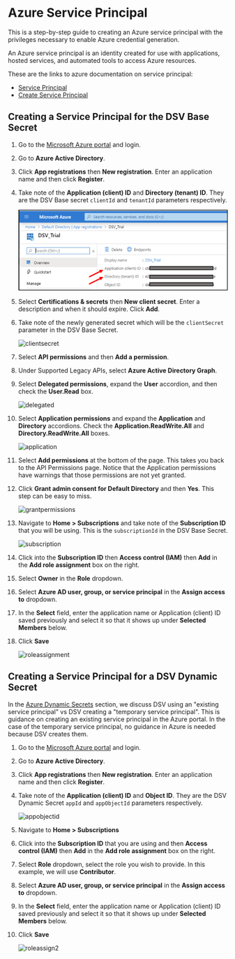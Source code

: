 [title]: # (Azure AD Service Principal)
[tags]: # (DevOps Secrets Vault,DSV,)
[priority]: # (6220)

# Azure Service Principal

This is a step-by-step guide to creating an Azure service principal with the privileges necessary to enable Azure credential generation.

An Azure service principal is an identity created for use with applications, hosted services, and automated tools to access Azure resources. 

These are the links to azure documentation on service principal:

* [Service Principal](https://docs.microsoft.com/en-us/azure/active-directory/develop/app-objects-and-service-principals)
* [Create Service Principal](https://docs.microsoft.com/en-us/azure/active-directory/develop/howto-create-service-principal-portal)

## Creating a Service Principal for the DSV Base Secret

1. Go to the [Microsoft Azure portal](https://portal.azure.com) and login.
1. Go to **Azure Active Directory**.
1. Click **App registrations** then **New registration**.  Enter an application name and then click **Register**.
1. Take note of the **Application (client) ID** and **Directory (tenant) ID**.  They are the DSV Base secret `clientId` and `tenantId` parameters respectively.

    ![applicationIDs](../../images/applicationids.png "Application IDs")

1. Select **Certifications & secrets** then **New client secret**.  Enter a description and when it should expire.  Click **Add**.
1. Take note of the newly generated secret which will be the `clientSecret` parameter in the DSV Base Secret.

    ![clientsecret](../../images/clientsecret.png "Client Secret")

1. Select **API permissions** and then **Add a permission**.
1. Under Supported Legacy APIs, select **Azure Active Directory Graph**.
1. Select **Delegated permissions**, expand the **User** accordion, and then check the **User.Read** box.

    ![delegated](../../images/delegated.png "Delegated Permissions")

1. Select **Application permissions** and expand the **Application** and **Directory** accordions.  Check the **Application.ReadWrite.All** and **Directory.ReadWrite.All** boxes.

    ![application](../../images/application.png "Application Permissions")

1. Select **Add permissions** at the bottom of the page.  This takes you back to the API Permissions page.  Notice that the Application permissions have warnings that those permissions are not yet granted.  
1. Click **Grant admin consent for Default Directory** and then **Yes**.  This step can be easy to miss.

    ![grantpermissions](../../images/grantpermission.png "Grant Permissions")

1. Navigate to **Home > Subscriptions** and take note of the **Subscription ID** that you will be using.  This is the `subscriptionId` in the DSV Base Secret.

    ![subscription](../../images/subscription.png "Subscription ID")

1. Click into the **Subscription ID** then **Access control (IAM)** then **Add** in the **Add role assignment** box on the right.
1. Select **Owner** in the **Role** dropdown.
1. Select **Azure AD user, group, or service principal** in the **Assign access to** dropdown.
1. In the **Select** field, enter the application name or Application (client) ID saved previously and select it so that it shows up under **Selected Members** below.
1.  Click **Save**

    ![roleassignment](../../images/roleassignment.png "Role Assignment")

## Creating a Service Principal for a DSV Dynamic Secret

In the [Azure Dynamic Secrets](index.md) section, we discuss DSV using an "existing service principal" vs DSV creating a "temporary service principal".  This is guidance on creating an existing service principal in the Azure portal.  In the case of the temporary service principal, no guidance in Azure is needed because DSV creates them.

1. Go to the [Microsoft Azure portal](https://portal.azure.com) and login.
1. Go to **Azure Active Directory**.
1. Click **App registrations** then **New registration**.  Enter an application name and then click **Register**.
1. Take note of the **Application (client) ID** and **Object ID**.  They are the DSV Dynamic Secret `appId` and `appObjectId` parameters respectively.

    ![appobjectid](../../images/appobjectid.png "App Object ID")

1. Navigate to **Home > Subscriptions** 
1. Click into the **Subscription ID** that you are using and then **Access control (IAM)** then **Add** in the **Add role assignment** box on the right.
1. Select **Role** dropdown, select the role you wish to provide.  In this example, we will use **Contributor**.
1. Select **Azure AD user, group, or service principal** in the **Assign access to** dropdown.
1. In the **Select** field, enter the application name or Application (client) ID saved previously and select it so that it shows up under **Selected Members** below.
1.  Click **Save**

    ![roleassign2](../../images/roleassign2.png "Add Role Assignment")

